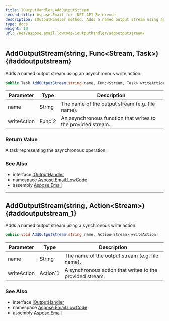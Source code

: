 ```yaml
---
title: IOutputHandler.AddOutputStream
second_title: Aspose.Email for .NET API Reference
description: IOutputHandler method. Adds a named output stream using an asynchronous write action
type: docs
weight: 10
url: /net/aspose.email.lowcode/ioutputhandler/addoutputstream/
---
```

## AddOutputStream(string, Func&lt;Stream, Task&gt;) {#addoutputstream}

Adds a named output stream using an asynchronous write action.

```csharp
public Task AddOutputStream(string name, Func<Stream, Task> writeAction)
```

| Parameter | Type | Description |
| --- | --- | --- |
| name | String | The name of the output stream (e.g. file name). |
| writeAction | Func`2 | An asynchronous function that writes to the provided stream. |

### Return Value

A task representing the asynchronous operation.

### See Also

* interface [IOutputHandler](../)
* namespace [Aspose.Email.LowCode](../../ioutputhandler/)
* assembly [Aspose.Email](../../../)

---

## AddOutputStream(string, Action&lt;Stream&gt;) {#addoutputstream_1}

Adds a named output stream using a synchronous write action.

```csharp
public void AddOutputStream(string name, Action<Stream> writeAction)
```

| Parameter | Type | Description |
| --- | --- | --- |
| name | String | The name of the output stream (e.g. file name). |
| writeAction | Action`1 | A synchronous action that writes to the provided stream. |

### See Also

* interface [IOutputHandler](../)
* namespace [Aspose.Email.LowCode](../../ioutputhandler/)
* assembly [Aspose.Email](../../../)


